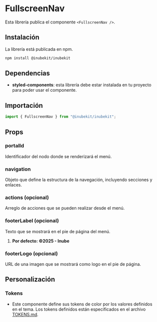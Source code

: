 # FullscreenNav

Esta librería publica el componente `<FullscreenNav />`.

## Instalación

La librería está publicada en npm.

```bash
npm install @inubekit/inubekit
```

## Dependencias

- **styled-components**: esta librería debe estar instalada en tu proyecto para poder usar el componente.

## Importación

```jsx
import { FullscreenNav } from "@inubekit/inubekit";
```

## Props

### portalId

Identificador del nodo donde se renderizará el menú.

### navigation

Objeto que define la estructura de la navegación, incluyendo secciones y enlaces.

### actions (opcional)

Arreglo de acciones que se pueden realizar desde el menú.

### footerLabel (opcional)

Texto que se mostrará en el pie de página del menú.

1. **Por defecto: ©2025 - Inube**

### footerLogo (opcional)

URL de una imagen que se mostrará como logo en el pie de página.

## Personalización

### Tokens

- Este componente define sus tokens de color por los valores definidos en el tema. Los tokens definidos están especificados en el archivo [TOKENS.md](./TOKENS.md).
